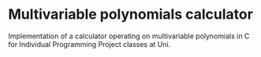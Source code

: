 # Multivariable polynomials calculator
Implementation of a calculator operating on multivariable polynomials in C for Individual Programming Project classes at Uni.  
